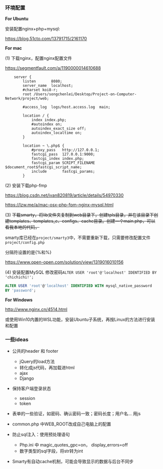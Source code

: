 ### 环境配置

**For Ubuntu**

安装配置nginx+php+mysql:

   https://blog.51cto.com/13791715/2161170

**For mac**

(1) 下载nginx，配置nginx配置文件

   https://segmentfault.com/a/1190000014610688

   ```
       server {
           listen       8080;
           server_name  localhost;
           #charset koi8-r;
           root /Users/songchenlei/Desktop/Project-on-Computer-Network/project/web;
   
           #access_log  logs/host.access.log  main;
   
           location / {
               index index.php;
               #autoindex on;
               autoindex_exact_size off;
               autoindex_localtime on;
           }
   
           location ~ \.php$ {
               #proxy_pass   http://127.0.0.1;
               fastcgi_pass  127.0.0.1:9000;
               fastcgi_index index.php;
               fastcgi_param SCRIPT_FILENAME $document_root$fastcgi_script_name;
               include       fastcgi_params;
           }
   ```

(2) 安装下载php-fmp

   https://blog.csdn.net/ivan820819/article/details/54970330

   https://lzw.me/a/mac-osx-php-fpm-nginx-mysql.html

(3) ~~下载smarty，将lib文件夹复制到web目录下，创建tpls目录，并在该目录下创建templates、templates_c、configs、cache目录。创建一个main.php，可以看我本地的代码，~~
    
   smarty库已经在`project/smarty3`中，不需要重新下载，只需要修改配置文件`project/config.php`

   分隔符设置的是{%和%}

   https://www.open-open.com/solution/view/1319016010156

(4) 安装配置MySQL 修改密码`ALTER USER 'root'@'localhost' IDENTIFIED BY 'chichichi!';`

   ```sql
   ALTER USER 'root'@'localhost' IDENTIFIED WITH mysql_native_password
   BY 'password';  
   ```

**For Windows**

http://www.nginx.cn/4514.html

或使用Win10内置的WSL功能，安装Ubuntu子系统，再按Linux的方法进行安装和配置



### 一些ideas 

+ 公共的header 和 footer
  + jQuery的load方法
  + 转化成js代码，再加载进html
  + ajax
  + Django

+ 保持客户端登录状态
  + session
  + token
+ 表单的一些验证，如密码、确认密码一致；密码长度；用户名… 用js
+ common.php 中WEB_ROOT改成自己电脑上的配置
+ 防止sql注入：使用预处理语句
  + Php.ini 中 magic_quotes_gpc=on， display_errors=off
  + 数字类型的sql字段，将str转为int
+ Smarty有自动cache机制，可能会导致显示的数据与后台不同步
